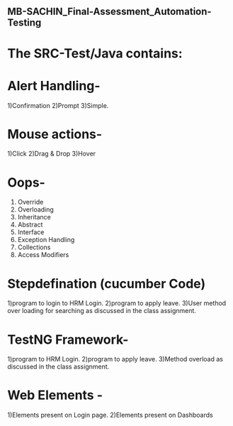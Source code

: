 ## MB-SACHIN_Final-Assessment_Automation-Testing
# The SRC-Test/Java contains:

# Alert Handling-
1)Confirmation 
2)Prompt
3)Simple.

# Mouse actions-
1)Click
2)Drag & Drop
3)Hover

# Oops-
1)	Override 
2)	Overloading
3)	Inheritance 
4)	Abstract 
5)	Interface
6)	Exception Handling
7)	Collections
8)	Access Modifiers

# Stepdefination (cucumber Code)
1)program to login to HRM Login.
2)program to apply leave.
3)User method over loading for searching as discussed in the class assignment.

# TestNG Framework- 
1)program to HRM Login.
2)program to apply leave.
3)Method overload as discussed in the class assignment.

# Web Elements -
1)Elements present on Login page.
2)Elements present on Dashboards 





 
 
